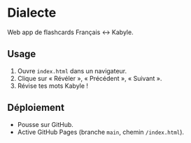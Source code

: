 # Dialecte

Web app de flashcards Français ↔ Kabyle.

## Usage

1. Ouvre `index.html` dans un navigateur.
2. Clique sur « Révéler », « Précédent », « Suivant ».
3. Révise tes mots Kabyle !

## Déploiement

- Pousse sur GitHub.
- Active GitHub Pages (branche `main`, chemin `/index.html`).